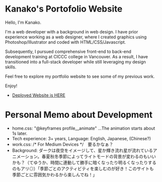 # Kanako's Portofolio Website

Hello, I'm Kanako.

I'm a web developer with a background in web design. I have prior experience working as a web designer, where I created graphics using Photoshop/Illustrator and coded with HTML/CSS/Javascript.

Subsequently, I pursued comprehensive front-end to back-end development training at CICCC college in Vancouver. As a result, I have transitioned into a full-stack developer while still leveraging my design skills.

Feel free to explore my portfolio website to see some of my previous work. 

Enjoy!

- [Deployed Website is HERE](https://...)


# Personal Memo about Development

- home.css: "@keyframes profile__animate" ...The animation starts about 1s later.
- Tech experience: 3+ years, Language: English, Japanese, (Chinese?)
- work.css: /* For Medium Devices */　要るかなぁ？
- Background: ダークは夜空をイメージして、星か輝き流れ星が流れているアニメーション。春夏秋冬季節によってライトモードの背景が変わるのもいいかも？（てゆうか、時間に連動して勝手に暗くなったり明るくなったりするのもアリ◎）「季節ごとのアクティビティを楽しむのが好き！このサイトも季節ごとに雰囲気かわるから楽しんでね！」
